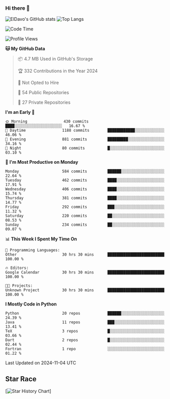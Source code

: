### Hi there 👋
![ElDavo's GitHub stats](https://github-readme-stats.vercel.app/api?username=ElDavoo&show_icons=true&theme=chartreuse-dark)
![Top Langs](https://github-readme-stats.vercel.app/api/top-langs/?username=ElDavoo&theme=chartreuse-dark&layout=compact)

<!--START_SECTION:waka-->
![Code Time](http://img.shields.io/badge/Code%20Time-2%2C073%20hrs%2057%20mins-blue)

![Profile Views](http://img.shields.io/badge/Profile%20Views-15-blue)

**🐱 My GitHub Data** 

> 📦 4.7 MB Used in GitHub's Storage 
 > 
> 🏆 332 Contributions in the Year 2024
 > 
> 🚫 Not Opted to Hire
 > 
> 📜 54 Public Repositories 
 > 
> 🔑 27 Private Repositories 
 > 
**I'm an Early 🐤** 

```text
🌞 Morning                430 commits         ████░░░░░░░░░░░░░░░░░░░░░   16.67 % 
🌆 Daytime                1188 commits        ████████████░░░░░░░░░░░░░   46.06 % 
🌃 Evening                881 commits         █████████░░░░░░░░░░░░░░░░   34.16 % 
🌙 Night                  80 commits          █░░░░░░░░░░░░░░░░░░░░░░░░   03.10 % 
```
📅 **I'm Most Productive on Monday** 

```text
Monday                   584 commits         ██████░░░░░░░░░░░░░░░░░░░   22.64 % 
Tuesday                  462 commits         ████░░░░░░░░░░░░░░░░░░░░░   17.91 % 
Wednesday                406 commits         ████░░░░░░░░░░░░░░░░░░░░░   15.74 % 
Thursday                 381 commits         ████░░░░░░░░░░░░░░░░░░░░░   14.77 % 
Friday                   292 commits         ███░░░░░░░░░░░░░░░░░░░░░░   11.32 % 
Saturday                 220 commits         ██░░░░░░░░░░░░░░░░░░░░░░░   08.53 % 
Sunday                   234 commits         ██░░░░░░░░░░░░░░░░░░░░░░░   09.07 % 
```


📊 **This Week I Spent My Time On** 

```text
💬 Programming Languages: 
Other                    30 hrs 30 mins      █████████████████████████   100.00 % 

🔥 Editors: 
Google Calendar          30 hrs 30 mins      █████████████████████████   100.00 % 

🐱‍💻 Projects: 
Unknown Project          30 hrs 30 mins      █████████████████████████   100.00 % 
```

**I Mostly Code in Python** 

```text
Python                   20 repos            ██████░░░░░░░░░░░░░░░░░░░   24.39 % 
Java                     11 repos            ███░░░░░░░░░░░░░░░░░░░░░░   13.41 % 
TeX                      3 repos             █░░░░░░░░░░░░░░░░░░░░░░░░   03.66 % 
Dart                     2 repos             █░░░░░░░░░░░░░░░░░░░░░░░░   02.44 % 
Fortran                  1 repo              ░░░░░░░░░░░░░░░░░░░░░░░░░   01.22 % 
```




 Last Updated on 2024-11-04 UTC
<!--END_SECTION:waka-->

## Star Race

[![Star History Chart](https://api.star-history.com/svg?repos=ElDavoo/WhatsApp-Crypt14-Crypt15-Decrypter,ElDavoo/TuringOS,EliteAndroidApps/WhatsApp-Crypt12-Decrypter,KnugiHK/Whatsapp-Chat-Exporter&type=Date)]
